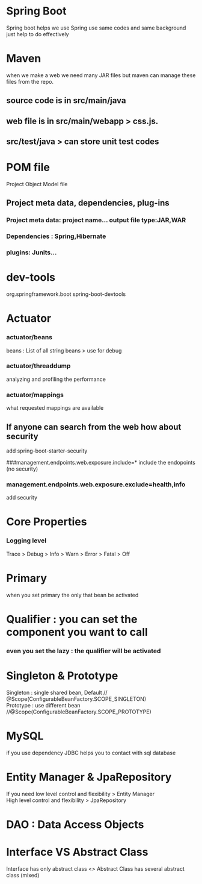 # Spring Boot
Spring boot helps we use Spring use same codes and same background just help to do effectively
# Maven
when we make a web we need many JAR files but maven can manage these files from the repo.
## source code is in src/main/java
## web file is in src/main/webapp > css.js.
## src/test/java > can store unit test codes
# POM file
Project Object Model file
## Project meta data, dependencies, plug-ins
### Project meta data: project name... output file type:JAR,WAR
### Dependencies : Spring,Hibernate
### plugins: Junits...

# dev-tools
<dependency>      
<groupId>org.springframework.boot</groupId>      
<artifactId>spring-boot-devtools</artifactId>        
</dependency>      

# Actuator
### actuator/beans
beans : List of all string beans > use for debug
### actuator/threaddump
analyzing and profiling the performance 
### actuator/mappings
what requested mappings are available

## If anyone can search from the web how about security
add spring-boot-starter-security

###management.endpoints.web.exposure.include=*
include the endopoints (no security)

### management.endpoints.web.exposure.exclude=health,info
add security

# Core Properties

### Logging level
Trace > Debug > Info > Warn > Error > Fatal > Off

# Primary
when you set primary the only that bean be activated
# Qualifier : you can set the component you want to call
### even you set the lazy : the qualifier will be activated

# Singleton & Prototype
Singleton : single shared bean, Default   // @Scope(ConfigurableBeanFactory.SCOPE_SINGLETON)   
Prototype : use different bean //@Scope(ConfigurableBeanFactory.SCOPE_PROTOTYPE)

# MySQL
if you use dependency JDBC helps you to contact with sql database
# Entity Manager & JpaRepository
If you need low level control and flexibility > Entity Manager    
High level control and flexibility > JpaRepository

# DAO : Data Access Objects

# Interface VS Abstract Class
Interface has only abstract class  <> Abstract Class has several abstract class (mixed)

